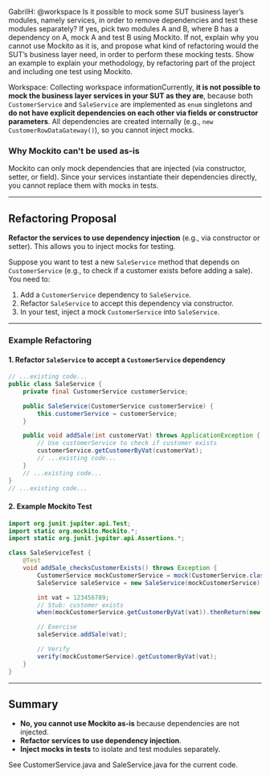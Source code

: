 GabrilH: @workspace   Is it possible to mock some SUT business layer’s modules, namely services,
in order to remove dependencies and test these modules separately? If yes,
pick two modules A and B, where B has a dependency on A, mock A and
test B using Mockito. If not, explain why you cannot use Mockito as it
is, and propose what kind of refactoring would the SUT’s business layer
need, in order to perform these mocking tests. Show an example to explain
your methodology, by refactoring part of the project and including one test
using Mockito.

Workspace: Collecting workspace informationCurrently, **it is not possible to mock the business layer services in your SUT as they are**, because both `CustomerService` and `SaleService` are implemented as `enum` singletons and **do not have explicit dependencies on each other via fields or constructor parameters**. All dependencies are created internally (e.g., `new CustomerRowDataGateway()`), so you cannot inject mocks.

### Why Mockito can't be used as-is

Mockito can only mock dependencies that are injected (via constructor, setter, or field). Since your services instantiate their dependencies directly, you cannot replace them with mocks in tests.

---

## Refactoring Proposal

**Refactor the services to use dependency injection** (e.g., via constructor or setter). This allows you to inject mocks for testing.

Suppose you want to test a new `SaleService` method that depends on `CustomerService` (e.g., to check if a customer exists before adding a sale). You need to:

1. Add a `CustomerService` dependency to `SaleService`.
2. Refactor `SaleService` to accept this dependency via constructor.
3. In your test, inject a mock `CustomerService` into `SaleService`.

---

### Example Refactoring

#### 1. Refactor `SaleService` to accept a `CustomerService` dependency

````java
// ...existing code...
public class SaleService {
    private final CustomerService customerService;

    public SaleService(CustomerService customerService) {
        this.customerService = customerService;
    }

    public void addSale(int customerVat) throws ApplicationException {
        // Use customerService to check if customer exists
        customerService.getCustomerByVat(customerVat);
        // ...existing code...
    }
    // ...existing code...
}
// ...existing code...
````

#### 2. Example Mockito Test

````java
import org.junit.jupiter.api.Test;
import static org.mockito.Mockito.*;
import static org.junit.jupiter.api.Assertions.*;

class SaleServiceTest {
    @Test
    void addSale_checksCustomerExists() throws Exception {
        CustomerService mockCustomerService = mock(CustomerService.class);
        SaleService saleService = new SaleService(mockCustomerService);

        int vat = 123456789;
        // Stub: customer exists
        when(mockCustomerService.getCustomerByVat(vat)).thenReturn(new CustomerDTO(/*...*/));

        // Exercise
        saleService.addSale(vat);

        // Verify
        verify(mockCustomerService).getCustomerByVat(vat);
    }
}
````

---

## Summary

- **No, you cannot use Mockito as-is** because dependencies are not injected.
- **Refactor services to use dependency injection**.
- **Inject mocks in tests** to isolate and test modules separately.

See CustomerService.java and SaleService.java for the current code.
